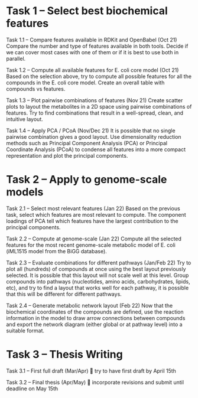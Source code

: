 # Task 1 – Select best biochemical features

Task 1.1 – Compare features available in RDKit and OpenBabel (Oct 21)
Compare the number and type of features available in both tools. Decide if we can cover most cases with one of them or if it is best to use both in parallel. 

Task 1.2 – Compute all available features for E. coli core model (Oct 21)
Based on the selection above, try to compute all possible features for all the compounds in the E. coli core model. Create an overall table with compounds vs features.

Task 1.3 – Plot pairwise combinations of features (Nov 21)
Create scatter plots to layout the metabolites in a 2D space using pairwise combinations of features. Try to find combinations that result in a well-spread, clean, and intuitive layout. 

Task 1.4 – Apply PCA / PCoA (Nov/Dec 21)
It is possible that no single pairwise combination gives a good layout. Use dimensionality reduction methods such as Principal Component Analysis (PCA) or Principal Coordinate Analysis (PCoA) to condense all features into a more compact representation and plot the principal components. 

# Task 2 – Apply to genome-scale models

Task 2.1 – Select most relevant features (Jan 22)
Based on the previous task, select which features are most relevant to compute. The component loadings of PCA tell which features have the largest contribution to the principal components.

Task 2.2 – Compute at genome-scale (Jan 22)
Compute all the selected features for the most recent genome-scale metabolic model of E. coli (iML1515 model from the BiGG database).

Task 2.3 – Evaluate combinations for different pathways (Jan/Feb 22)
Try to plot all (hundreds) of compounds at once using the best layout previously selected. It is possible that this layout will not scale well at this level. Group compounds into pathways (nucleotides, amino acids, carbohydrates, lipids, etc), and try to find a layout that works well for each pathway, it is possible that this will be different for different pathways. 

Task 2.4 – Generate metabolic network layout (Feb 22)
Now that the biochemical coordinates of the compounds are defined, use the reaction information in the model to draw arrow connections between compounds and export the network diagram (either global or at pathway level) into a suitable format.

# Task 3 – Thesis Writing

Task 3.1 – First full draft (Mar/Apr)  try to have first draft by April 15th

Task 3.2 – Final thesis (Apr/May)  incorporate revisions and submit until deadline on May 15th 
